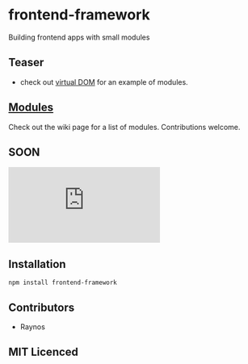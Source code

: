 # frontend-framework

<!--
    [![build status][1]][2]
    [![NPM version][3]][4]
    [![Coverage Status][5]][6]
    [![gemnasium Dependency Status][7]][8]
    [![Davis Dependency status][9]][10]
-->

<!-- [![browser support][11]][12] -->

Building frontend apps with small modules

## Teaser

 - check out [virtual DOM](https://github.com/Raynos/virtual-dom/tree/todomvc/examples/todomvc) for an example of modules.

## [Modules](https://github.com/Raynos/frontend-framework/wiki/Modules)

Check out the wiki page for a list of modules. Contributions welcome.

## SOON

![soon](http://mybroadband.co.za/vb/attachment.php?s=14d95001fc1ab271beb7bfd182098ad7&attachmentid=19597&d=1348058492)

## Installation

`npm install frontend-framework`

## Contributors

 - Raynos

## MIT Licenced

  [1]: https://secure.travis-ci.org/Raynos/frontend-framework.png
  [2]: https://travis-ci.org/Raynos/frontend-framework
  [3]: https://badge.fury.io/js/frontend-framework.png
  [4]: https://badge.fury.io/js/frontend-framework
  [5]: https://coveralls.io/repos/Raynos/frontend-framework/badge.png
  [6]: https://coveralls.io/r/Raynos/frontend-framework
  [7]: https://gemnasium.com/Raynos/frontend-framework.png
  [8]: https://gemnasium.com/Raynos/frontend-framework
  [9]: https://david-dm.org/Raynos/frontend-framework.png
  [10]: https://david-dm.org/Raynos/frontend-framework
  [11]: https://ci.testling.com/Raynos/frontend-framework.png
  [12]: https://ci.testling.com/Raynos/frontend-framework
